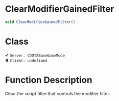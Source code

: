# ClearModifierGainedFilter
```js
void ClearModifierGainedFilter()
```
# Class
✔ `Server: CDOTABaseGameMode`  
✖ `Client: undefined`  

# Function Description
Clear the script filter that controls the modifier filter.
